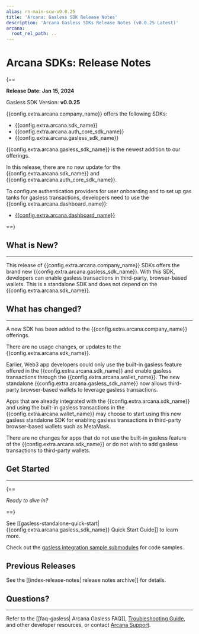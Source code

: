 ```yaml
---
alias: rn-main-scw-v0.0.25
title: 'Arcana: Gasless SDK Release Notes'
description: 'Arcana Gasless SDKs Release Notes (v0.0.25 Latest)'
arcana:
  root_rel_path: ..
---
```


# Arcana SDKs: Release Notes

{==

**Release Date: Jan 15, 2024**  

Gasless SDK Version: **v0.0.25**

{{config.extra.arcana.company_name}} offers the following SDKs:

* {{config.extra.arcana.sdk_name}}
* {{config.extra.arcana.auth_core_sdk_name}}
* {{config.extra.arcana.gasless_sdk_name}}

{{config.extra.arcana.gasless_sdk_name}} is the newest addition to our offerings. 

In this release, there are no new update for the {{config.extra.arcana.sdk_name}} and {{config.extra.arcana.auth_core_sdk_name}}. 

To configure authentication providers for user onboarding and to set up gas tanks for gasless transactions, developers need to use the {{config.extra.arcana.dashboard_name}}:

* [{{config.extra.arcana.dashboard_name}}](https://dashboard.arcana.network/)

==}

## What is New?

---

This release of {{config.extra.arcana.company_name}} SDKs offers the brand new {{config.extra.arcana.gasless_sdk_name}}. With this SDK, developers can enable gasless transactions in third-party, browser-based wallets. This is a standalone SDK and does not depend on the {{config.extra.arcana.sdk_name}}. 

## What has changed?

---

A new SDK has been added to the  {{config.extra.arcana.company_name}} offerings.

There are no usage changes, or updates to the {{config.extra.arcana.sdk_name}}.

Earlier, Web3 app developers could only use the built-in gasless feature offered in the {{config.extra.arcana.sdk_name}} and enable gasless transactions through the {{config.extra.arcana.wallet_name}}. The new standalone {{config.extra.arcana.gasless_sdk_name}} now allows third-party browser-based wallets to leverage gasless transactions.

Apps that are already integrated with the {{config.extra.arcana.sdk_name}} and using the built-in gasless transactions in the  {{config.extra.arcana.wallet_name}} may choose to start using this new gasless standalone SDK for enabling gasless transactions in third-party browser-based wallets such as MetaMask. 

There are no changes for apps that do not use the built-in gasless feature of the {{config.extra.arcana.sdk_name}} or do not wish to add gasless transactions to third-party wallets.

## Get Started

---

{==

*Ready to dive in?* 

==}

See [[gasless-standalone-quick-start|{{config.extra.arcana.gasless_sdk_name}} Quick Start Guide]] to learn more.

Check out the [gasless integration sample submodules](https://github.com/arcana-network/auth-examples) for code samples.


## Previous Releases

See the [[index-release-notes| release notes archive]] for details.

## Questions? 

---

Refer to the [[faq-gasless| Arcana Gasless FAQ]], [Troubleshooting Guide]({{page.meta.arcana.root_rel_path}}/troubleshooting.md), and other developer resources, or contact [Arcana Support]({{page.meta.arcana.root_rel_path}}/support.md).